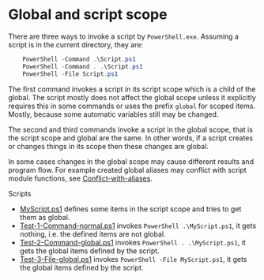 # Global and script scope

There are three ways to invoke a script by `PowerShell.exe`. Assuming a script
is in the current directory, they are:

```powershell
    PowerShell -Command .\Script.ps1
    PowerShell -Command . .\Script.ps1
    PowerShell -File Script.ps1
```

The first command invokes a script in its script scope which is a child of the
global. The script mostly does not affect the global scope unless it explicitly
requires this in some commands or uses the prefix `global` for scoped items.
Mostly, because some automatic variables still may be changed.

The second and third commands invoke a script in the global scope, that is the
script scope and global are the same. In other words, if a script creates or
changes things in its scope then these changes are global.

In some cases changes in the global scope may cause different results and
program flow. For example created global aliases may conflict with script
module functions, see [Conflict-with-aliases](../../Module/Conflict-with-aliases).

Scripts

- [MyScript.ps1](MyScript.ps1) defines some items in the script scope and tries to get them as global.
- [Test-1-Command-normal.ps1](Test-1-Command-normal.ps1) invokes `PowerShell .\MyScript.ps1`, it gets nothing, i.e. the defined items are not global.
- [Test-2-Command-global.ps1](Test-2-Command-global.ps1) invokes `PowerShell . .\MyScript.ps1`, it gets the global items defined by the script.
- [Test-3-File-global.ps1](Test-3-File-global.ps1) invokes `PowerShell -File MyScript.ps1`, it gets the global items defined by the script.
